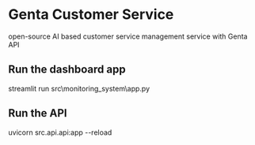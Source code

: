 # Genta Customer Service
open-source AI based customer service management service with Genta API

## Run the dashboard app
streamlit run src\monitoring_system\app.py

## Run the API
uvicorn src.api.api:app --reload